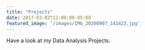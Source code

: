 ```yaml
---
title: "Projects"
date: 2017-03-02T12:00:00-05:00
featured_image: '/images/IMG_20200907_141423.jpg'
---
```

Have a look at my Data Analysis Projects.
